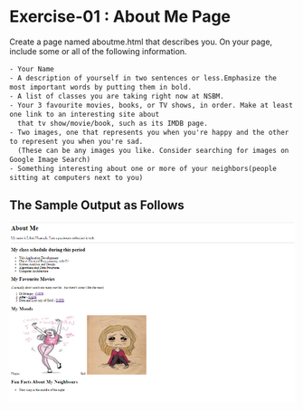 # Exercise-01 : About Me Page

Create a page named aboutme.html that describes you. On your page, include some or all of the following information.

```
- Your Name
- A description of yourself in two sentences or less.Emphasize the most important words by putting them in bold.
- A list of classes you are taking right now at NSBM.
- Your 3 favourite movies, books, or TV shows, in order. Make at least one link to an interesting site about 
  that tv show/movie/book, such as its IMDB page.
- Two images, one that represents you when you're happy and the other to represent you when you're sad.
  (These can be any images you like. Consider searching for images on Google Image Search)
- Something interesting about one or more of your neighbors(people sitting at computers next to you)
```
## The Sample Output as Follows 

![image of output](https://github.com/lihini223/Web-Dev-Doc/blob/master/Practicals/Lab-02/Exercise-01/Images/AboutMe.png)
